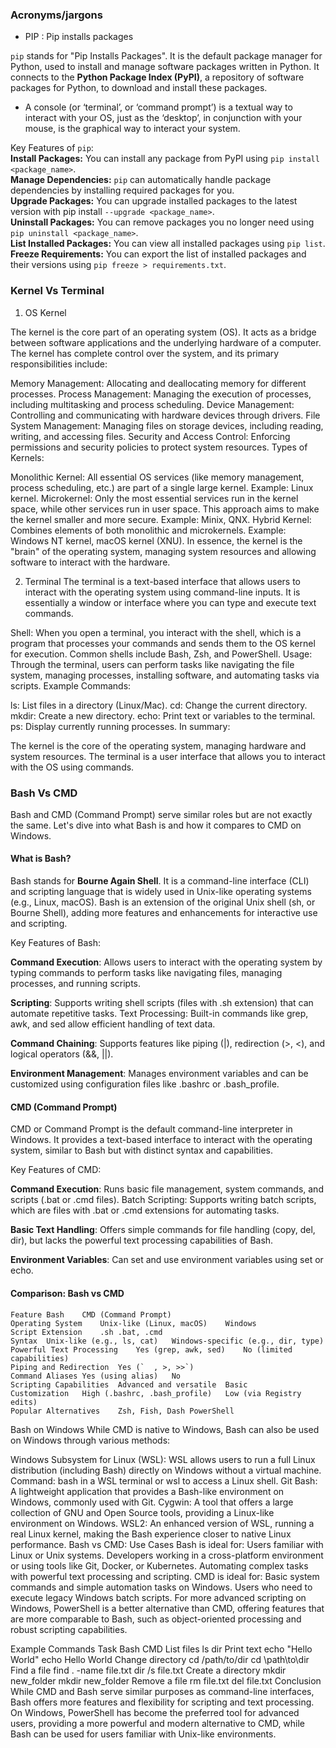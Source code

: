
### Acronyms/jargons

* PIP : Pip installs packages

```pip``` stands for "Pip Installs Packages". It is the default package manager for Python, used to install and manage software packages written in Python. It connects to the **Python Package Index (PyPI)**, a repository of software packages for Python, to download and install these packages.


* A console (or ‘terminal’, or ‘command prompt’) is a textual way to interact with your OS, just as the ‘desktop’, in conjunction with your mouse, is the graphical way to interact your system.

Key Features of ```pip```:<br>
**Install Packages:** You can install any package from PyPI using 
```pip install <package_name>```.<br>
**Manage Dependencies:** ```pip``` can automatically handle package dependencies by installing required packages for you.<br>
**Upgrade Packages:** You can upgrade installed packages to the latest version with pip install ```--upgrade <package_name>```.<br>
**Uninstall Packages:** You can remove packages you no longer need using ```pip uninstall <package_name>```.<br>
**List Installed Packages:** You can view all installed packages using ```pip list```.<br>
**Freeze Requirements:** You can export the list of installed packages and their versions using ```pip freeze > requirements.txt```.<br>

### Kernel Vs Terminal

1. OS Kernel

The kernel is the core part of an operating system (OS). It acts as a bridge between software applications and the underlying hardware of a computer. The kernel has complete control over the system, and its primary responsibilities include:

Memory Management: Allocating and deallocating memory for different processes.
Process Management: Managing the execution of processes, including multitasking and process scheduling.
Device Management: Controlling and communicating with hardware devices through drivers.
File System Management: Managing files on storage devices, including reading, writing, and accessing files.
Security and Access Control: Enforcing permissions and security policies to protect system resources.
Types of Kernels:

Monolithic Kernel: All essential OS services (like memory management, process scheduling, etc.) are part of a single large kernel. Example: Linux kernel.
Microkernel: Only the most essential services run in the kernel space, while other services run in user space. This approach aims to make the kernel smaller and more secure. Example: Minix, QNX.
Hybrid Kernel: Combines elements of both monolithic and microkernels. Example: Windows NT kernel, macOS kernel (XNU).
In essence, the kernel is the "brain" of the operating system, managing system resources and allowing software to interact with the hardware.

2. Terminal
The terminal is a text-based interface that allows users to interact with the operating system using command-line inputs. It is essentially a window or interface where you can type and execute text commands.

Shell: When you open a terminal, you interact with the shell, which is a program that processes your commands and sends them to the OS kernel for execution. Common shells include Bash, Zsh, and PowerShell.
Usage: Through the terminal, users can perform tasks like navigating the file system, managing processes, installing software, and automating tasks via scripts.
Example Commands:

ls: List files in a directory (Linux/Mac).
cd: Change the current directory.
mkdir: Create a new directory.
echo: Print text or variables to the terminal.
ps: Display currently running processes.
In summary:

The kernel is the core of the operating system, managing hardware and system resources.
The terminal is a user interface that allows you to interact with the OS using commands.



### Bash Vs CMD

Bash and CMD (Command Prompt) serve similar roles but are not exactly the same. Let's dive into what Bash is and how it compares to CMD on Windows.

#### What is Bash?

Bash stands for **Bourne Again Shell**. It is a command-line interface (CLI) and scripting language that is widely used in Unix-like operating systems (e.g., Linux, macOS). Bash is an extension of the original Unix shell (sh, or Bourne Shell), adding more features and enhancements for interactive use and scripting.

Key Features of Bash:

**Command Execution**: Allows users to interact with the operating system by typing commands to perform tasks like navigating files, managing processes, and running scripts.

**Scripting**: Supports writing shell scripts (files with .sh extension) that can automate repetitive tasks.
Text Processing: Built-in commands like grep, awk, and sed allow efficient handling of text data.

**Command Chaining**: Supports features like piping (|), redirection (>, <), and logical operators (&&, ||).

**Environment Management**: Manages environment variables and can be customized using configuration files like .bashrc or .bash_profile.

#### CMD (Command Prompt)

CMD or Command Prompt is the default command-line interpreter in Windows. It provides a text-based interface to interact with the operating system, similar to Bash but with distinct syntax and capabilities.

Key Features of CMD:

**Command Execution**: Runs basic file management, system commands, and scripts (.bat or .cmd files).
Batch Scripting: Supports writing batch scripts, which are files with .bat or .cmd extensions for automating tasks.

**Basic Text Handling**: Offers simple commands for file handling (copy, del, dir), but lacks the powerful text processing capabilities of Bash.

**Environment Variables**: Can set and use environment variables using set or echo.

#### Comparison: Bash vs CMD
```
Feature	Bash	CMD (Command Prompt)
Operating System	Unix-like (Linux, macOS)	Windows
Script Extension	.sh	.bat, .cmd
Syntax	Unix-like (e.g., ls, cat)	Windows-specific (e.g., dir, type)
Powerful Text Processing	Yes (grep, awk, sed)	No (limited capabilities)
Piping and Redirection	Yes (`	, >, >>`)
Command Aliases	Yes (using alias)	No
Scripting Capabilities	Advanced and versatile	Basic
Customization	High (.bashrc, .bash_profile)	Low (via Registry edits)
Popular Alternatives	Zsh, Fish, Dash	PowerShell

```



Bash on Windows
While CMD is native to Windows, Bash can also be used on Windows through various methods:

Windows Subsystem for Linux (WSL):
WSL allows users to run a full Linux distribution (including Bash) directly on Windows without a virtual machine.
Command: bash in a WSL terminal or wsl to access a Linux shell.
Git Bash:
A lightweight application that provides a Bash-like environment on Windows, commonly used with Git.
Cygwin:
A tool that offers a large collection of GNU and Open Source tools, providing a Linux-like environment on Windows.
WSL2:
An enhanced version of WSL, running a real Linux kernel, making the Bash experience closer to native Linux performance.
Bash vs CMD: Use Cases
Bash is ideal for:
Users familiar with Linux or Unix systems.
Developers working in a cross-platform environment or using tools like Git, Docker, or Kubernetes.
Automating complex tasks with powerful text processing and scripting.
CMD is ideal for:
Basic system commands and simple automation tasks on Windows.
Users who need to execute legacy Windows batch scripts.
For more advanced scripting on Windows, PowerShell is a better alternative than CMD, offering features that are more comparable to Bash, such as object-oriented processing and robust scripting capabilities.

Example Commands
Task	Bash	CMD
List files	ls	dir
Print text	echo "Hello World"	echo Hello World
Change directory	cd /path/to/dir	cd \path\to\dir
Find a file	find . -name file.txt	dir /s file.txt
Create a directory	mkdir new_folder	mkdir new_folder
Remove a file	rm file.txt	del file.txt
Conclusion
While CMD and Bash serve similar purposes as command-line interfaces, Bash offers more features and flexibility for scripting and text processing. On Windows, PowerShell has become the preferred tool for advanced users, providing a more powerful and modern alternative to CMD, while Bash can be used for users familiar with Unix-like environments.


